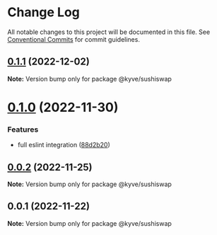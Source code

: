 # Change Log

All notable changes to this project will be documented in this file.
See [Conventional Commits](https://conventionalcommits.org) for commit guidelines.

## [0.1.1](https://github.com/KYVENetwork/node/compare/@kyve/sushiswap@0.1.0...@kyve/sushiswap@0.1.1) (2022-12-02)

**Note:** Version bump only for package @kyve/sushiswap

# [0.1.0](https://github.com/KYVENetwork/node/compare/@kyve/sushiswap@0.0.2...@kyve/sushiswap@0.1.0) (2022-11-30)

### Features

- full eslint integration ([88d2b20](https://github.com/KYVENetwork/node/commit/88d2b201d08d820664dbefd6eab766a176fce2cf))

## [0.0.2](https://github.com/KYVENetwork/node/compare/@kyve/sushiswap@0.0.1...@kyve/sushiswap@0.0.2) (2022-11-25)

**Note:** Version bump only for package @kyve/sushiswap

## 0.0.1 (2022-11-22)

**Note:** Version bump only for package @kyve/sushiswap
